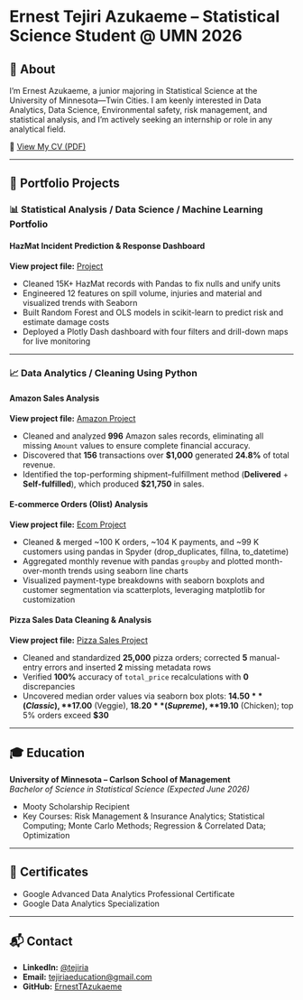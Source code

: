 # Ernest Tejiri Azukaeme – Statistical Science Student @ UMN 2026

## 📄 About  
I’m Ernest Azukaeme, a junior majoring in Statistical Science at the University of Minnesota—Twin Cities. I am keenly interested in Data Analytics, Data Science, Environmental safety, risk management, and statistical analysis, and I’m actively seeking an internship or role in any analytical field.

📄 [View My CV (PDF)](https://drive.google.com/file/d/1yS9oHR19bmviosDYPcw9IfwgT-YUXeZ_/view?usp=sharing)  

---

## 📂 Portfolio Projects

### 📊 Statistical Analysis / Data Science / Machine Learning Portfolio  

#### HazMat Incident Prediction & Response Dashboard  
**View project file:** [Project](https://github.com/ErnestTAzukaeme/ErnestTA/tree/main/Hazard_Analysis)  
- Cleaned 15K+ HazMat records with Pandas to fix nulls and unify units  
- Engineered 12 features on spill volume, injuries and material and visualized trends with Seaborn  
- Built Random Forest and OLS models in scikit-learn to predict risk and estimate damage costs  
- Deployed a Plotly Dash dashboard with four filters and drill-down maps for live monitoring  

---

### 📈 Data Analytics / Cleaning Using Python

#### Amazon Sales Analysis  
**View project file:** [Amazon Project](https://github.com/ErnestTAzukaeme/ErnestTA/tree/91ec21100cb5c8f5121bb304c63a9d05bbdb09d4/Amazon%20Sales)  
- Cleaned and analyzed **996** Amazon sales records, eliminating all missing `Amount` values to ensure complete financial accuracy.  
- Discovered that **156** transactions over **$1,000** generated **24.8%** of total revenue.  
- Identified the top-performing shipment–fulfillment method (**Delivered** + **Self-fulfilled**), which produced **$21,750** in sales.

#### E-commerce Orders (Olist) Analysis  
**View project file:** [Ecom Project](https://github.com/ErnestTAzukaeme/ErnestTA/tree/main/Ecommerce%20Orders%20Project)  
- Cleaned & merged ~100 K orders, ~104 K payments, and ~99 K customers using pandas in Spyder (drop_duplicates, fillna, to_datetime)  
- Aggregated monthly revenue with pandas `groupby` and plotted month-over-month trends using seaborn line charts  
- Visualized payment-type breakdowns with seaborn boxplots and customer segmentation via scatterplots, leveraging matplotlib for customization

#### Pizza Sales Data Cleaning & Analysis  
**View project file:** [Pizza Sales Project](https://github.com/ErnestTAzukaeme/ErnestTA/tree/1f79dcedc6ad7ed30ea1172e69493ade71820ccd/Pizza%20Sales)  
- Cleaned and standardized **25,000** pizza orders; corrected **5** manual-entry errors and inserted **2** missing metadata rows  
- Verified **100%** accuracy of `total_price` recalculations with **0** discrepancies  
- Uncovered median order values via seaborn box plots: **$14.50** (Classic), **$17.00** (Veggie), **$18.20** (Supreme), **$19.10** (Chicken); top 5% orders exceed **$30**

---

## 🎓 Education  
**University of Minnesota – Carlson School of Management**  
_Bachelor of Science in Statistical Science (Expected June 2026)_  
- Mooty Scholarship Recipient  
- Key Courses: Risk Management & Insurance Analytics; Statistical Computing; Monte Carlo Methods; Regression & Correlated Data; Optimization

---

## 📜 Certificates  
- Google Advanced Data Analytics Professional Certificate  
- Google Data Analytics Specialization  

---

## 📬 Contact  
- **LinkedIn:** [@tejiria](https://www.linkedin.com/in/tejiria)  
- **Email:** tejiriaeducation@gmail.com  
- **GitHub:** [ErnestTAzukaeme](https://github.com/ErnestTAzukaeme)  








